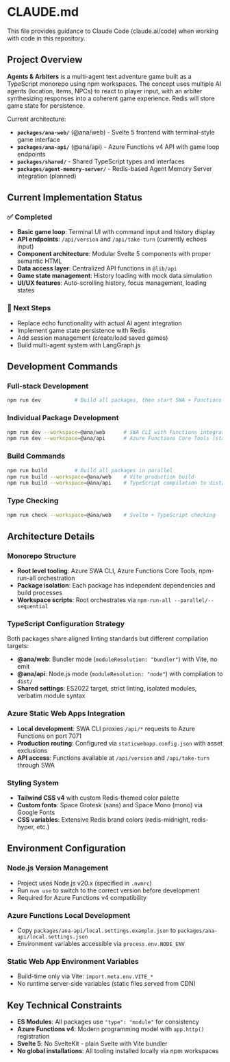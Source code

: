 # CLAUDE.md

This file provides guidance to Claude Code (claude.ai/code) when working with code in this repository.

## Project Overview

**Agents & Arbiters** is a multi-agent text adventure game built as a TypeScript monorepo using npm workspaces. The concept uses multiple AI agents (location, items, NPCs) to react to player input, with an arbiter synthesizing responses into a coherent game experience. Redis will store game state for persistence.

Current architecture:

- **`packages/ana-web/`** (@ana/web) - Svelte 5 frontend with terminal-style game interface
- **`packages/ana-api/`** (@ana/api) - Azure Functions v4 API with game loop endpoints
- **`packages/shared/`** - Shared TypeScript types and interfaces
- **`packages/agent-memory-server/`** - Redis-based Agent Memory Server integration (planned)

## Current Implementation Status

### ✅ Completed
- **Basic game loop**: Terminal UI with command input and history display
- **API endpoints**: `/api/version` and `/api/take-turn` (currently echoes input)
- **Component architecture**: Modular Svelte 5 components with proper semantic HTML
- **Data access layer**: Centralized API functions in `@lib/api`
- **Game state management**: History loading with mock data simulation
- **UI/UX features**: Auto-scrolling history, focus management, loading states

### 🚧 Next Steps
- Replace echo functionality with actual AI agent integration
- Implement game state persistence with Redis
- Add session management (create/load saved games)
- Build multi-agent system with LangGraph.js

## Development Commands

### Full-stack Development
```bash
npm run dev           # Build all packages, then start SWA + Functions in parallel
```

### Individual Package Development  
```bash
npm run dev --workspace=@ana/web      # SWA CLI with Functions integration
npm run dev --workspace=@ana/api      # Azure Functions Core Tools (standalone)
```

### Build Commands
```bash
npm run build         # Build all packages in parallel
npm run build --workspace=@ana/web    # Vite production build
npm run build --workspace=@ana/api    # TypeScript compilation to dist/
```

### Type Checking
```bash
npm run check --workspace=@ana/web    # Svelte + TypeScript checking
```

## Architecture Details

### Monorepo Structure
- **Root level tooling**: Azure SWA CLI, Azure Functions Core Tools, npm-run-all orchestration
- **Package isolation**: Each package has independent dependencies and build processes
- **Workspace scripts**: Root orchestrates via `npm-run-all --parallel/--sequential`

### TypeScript Configuration Strategy
Both packages share aligned linting standards but different compilation targets:
- **@ana/web**: Bundler mode (`moduleResolution: "bundler"`) with Vite, no emit
- **@ana/api**: Node.js mode (`moduleResolution: "node"`) with compilation to `dist/`
- **Shared settings**: ES2022 target, strict linting, isolated modules, verbatim module syntax

### Azure Static Web Apps Integration
- **Local development**: SWA CLI proxies `/api/*` requests to Azure Functions on port 7071
- **Production routing**: Configured via `staticwebapp.config.json` with asset exclusions
- **API access**: Functions available at `/api/version` and `/api/take-turn` through SWA

### Styling System
- **Tailwind CSS v4** with custom Redis-themed color palette
- **Custom fonts**: Space Grotesk (sans) and Space Mono (mono) via Google Fonts
- **CSS variables**: Extensive Redis brand colors (redis-midnight, redis-hyper, etc.)

## Environment Configuration

### Node.js Version Management
- Project uses Node.js v20.x (specified in `.nvmrc`)
- Run `nvm use` to switch to the correct version before development
- Required for Azure Functions v4 compatibility

### Azure Functions Local Development
- Copy `packages/ana-api/local.settings.example.json` to `packages/ana-api/local.settings.json`
- Environment variables accessible via `process.env.NODE_ENV`

### Static Web App Environment Variables
- Build-time only via Vite: `import.meta.env.VITE_*`
- No runtime server-side variables (static files served from CDN)

## Key Technical Constraints

- **ES Modules**: All packages use `"type": "module"` for consistency
- **Azure Functions v4**: Modern programming model with `app.http()` registration
- **Svelte 5**: No SvelteKit - plain Svelte with Vite bundler
- **No global installations**: All tooling installed locally via npm workspaces